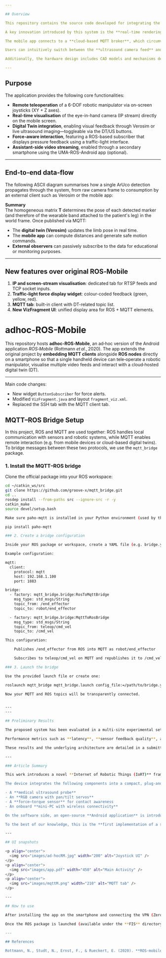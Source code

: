 ```yaml
---

## Overview

This repository contains the source code developed for integrating the **IoRT-in-Hand** architecture, a system designed to enable the remote operation of robotic manipulators through a smartphone that hosts both **ROS nodes** and **MQTT clients**. The application facilitates seamless control while offering comprehensive visual feedback by integrating video streams from multiple sources—including both **IP-based cameras** and **ROS-native image topics**—within a unified mobile interface.

A key innovation introduced by this system is the **real-time rendering of a digital twin (DT) directly on the smartphone screen**, allowing the operator to preview robotic motions in a virtual environment (via Verosim) before executing them in the physical workspace. This enhances situational awareness, safety, and training capabilities.

The mobile app connects to a **cloud-based MQTT broker**, which circumvents common **NAT traversal issues** inherent to ROS 1 and ROS 2, enabling reliable communication across public and private networks.

Users can intuitively switch between the **ultrasound camera feed** and the **digital twin visualisation**. Motion commands are issued using two **virtual joysticks**—one for planar (XY) motion and another for vertical (Z-axis) control—operating the end-effector in velocity mode. Tactile feedback is presented via **force measurements**, displayed as color-coded warnings (green/yellow/red) to inform the operator of the contact pressure exerted on the patient during scanning.

Additionally, the hardware design includes CAD models and mechanisms developed for **REBOA procedures** (Resuscitative Endovascular Balloon Occlusion of the Aorta), incorporating a robotic needle insertion system to enhance its medical capabilities.

---
```


## Purpose

The application provides the following core functionalities:

- **Remote teleoperation** of a 6-DOF robotic manipulator via on-screen joysticks (XY + Z axes).
- **Real-time visualisation** of the eye-in-hand camera (IP stream) directly on the mobile screen.
- **Digital Twin integration**, enabling visual feedback through Verosim or live ultrasound imaging—toggleable via the DT/US buttons.
- **Force-aware interaction**, featuring a ROS-based subscriber that displays pressure feedback using a traffic-light interface.
- **Assistant-side video streaming**, enabled through a secondary smartphone using the UMA-ROS-Android app (optional).

---

## End‑to‑end data‑flow

The following ASCII diagram summarises how a single ArUco detection propagates through the system, from raw camera frame to consumption by an external client such as Verosim or the mobile app:


**Summary**  
The homogeneous matrix **T** determines the pose of each detected marker (and therefore of the wearable band attached to the patient's leg) in the world frame. Once published via MQTT:

* The **digital twin (Verosim)** updates the limb pose in real time.
* The **mobile app** can compute distances and generate safe motion commands.
* **External observers** can passively subscribe to the data for educational or monitoring purposes.

---

## New features over original ROS‑Mobile

1. **IP and screen-stream visualisation**: dedicated tab for RTSP feeds and TCP socket inputs.
2. **Traffic-light force display widget**: colour-coded feedback (green, yellow, red).
3. **MQTT tab**: built-in client with DT-related topic list.
4. **New VizFragment UI**: unified display area for ROS + MQTT elements.


# adhoc-ROS-Mobile

This repository hosts **adhoc-ROS‑Mobile**, an ad‑hoc version of the Android application *ROS‑Mobile* (Rottmann *et al.*, 2020). The app extends the original project by **embedding MQTT clients** alongside **ROS nodes** directly on a smartphone so that a single handheld device can tele‑operate a robotic manipulator, visualise multiple video feeds and interact with a cloud‑hosted digital twin (DT).

---

Main code changes:

* New widget `ButtonSubscriber` for force alerts.  
* Modified `VizFragment.java` and layout `fragment_viz.xml`.  
* Replaced the SSH tab with the MQTT client tab.


## MQTT–ROS Bridge Setup

In this project, ROS and MQTT are used together: ROS handles local communication with sensors and robotic systems, while MQTT enables remote interaction (e.g. from mobile devices or cloud-based digital twins). To bridge messages between these two protocols, we use the `mqtt_bridge` package.

### 1. Install the MQTT–ROS bridge

Clone the official package into your ROS workspace:

```bash
cd ~/catkin_ws/src
git clone https://github.com/groove-x/mqtt_bridge.git
cd ..
rosdep install --from-paths src --ignore-src -r -y
catkin_make
source devel/setup.bash

Make sure paho-mqtt is installed in your Python environment (used by the bridge):

pip install paho-mqtt

### 2. Create a bridge configuration

Inside your ROS package or workspace, create a YAML file (e.g. bridge.yaml) to define the topics to bridge.

Example configuration:

mqtt:
  client:
    protocol: mqtt
    host: 192.168.1.100
    port: 1883

bridge:
  - factory: mqtt_bridge.bridge:RosToMqttBridge
    msg_type: std_msgs/String
    topic_from: /end_effector
    topic_to: robot/end_effector

  - factory: mqtt_bridge.bridge:MqttToRosBridge
    msg_type: std_msgs/String
    topic_from: teleop/cmd_vel
    topic_to: /cmd_vel

This configuration:

    Publishes /end_effector from ROS into MQTT as robot/end_effector

    Subscribes to teleop/cmd_vel on MQTT and republishes it to /cmd_vel in ROS

### 3. Launch the bridge

Use the provided launch file or create one:

roslaunch mqtt_bridge mqtt_bridge.launch config_file:=/path/to/bridge.yaml

Now your MQTT and ROS topics will be transparently connected.


---
---

## Preliminary Results

The proposed system has been evaluated in a multi-site experimental setup, validating its performance for real-world telemedicine applications. The architecture was tested through long-range teleoperation trials—spanning over **2,300 km across Europe**—in which a **6-DOF robotic arm** executed an **ultrasound scanning procedure** controlled remotely via the IoRT-in-Hand interface.

Performance metrics such as **latency**, **sensor feedback quality**, and **user experience** were measured, demonstrating the system’s robustness and applicability in both **emergency scenarios** and **remote diagnostics**. All components of the system—including ROS nodes, MQTT messaging, visualisation pipelines, and joystick control—were exercised under realistic network conditions.

These results and the underlying architecture are detailed in a submitted manuscript currently under review in *Sensors (MDPI), Special Issue: Smart Sensing Technologies for Human-Centered Healthcare*. Further documentation will be made available upon acceptance.

---

### Article Summary

This work introduces a novel **Internet of Robotic Things (IoRT)** framework tailored for **tele-ultrasound applications** in remote, hard-to-access, or hazardous environments. At its core is the **IoRT-in-Hand**—a smart, lightweight end-effector that physically bridges the specialist’s expertise with the robot's execution layer.

The device integrates the following components into a compact, plug-and-play unit:

- A **medical ultrasound probe**
- An **RGB camera with pan/tilt servos**
- A **force–torque sensor** for contact awareness
- An onboard **mini-PC with wireless connectivity**

On the software side, an open-source **Android application** is introduced, enabling intuitive control through the integration of **ROS** and **MQTT** within a single mobile interface.

To the best of our knowledge, this is the **first implementation of a smartphone-rendered Digital Twin for robotic systems**, empowering remote operators—including non-engineers—to interact with and monitor the robot's environment in real time. The system leverages a **hybrid Edge–Cloud architecture**, combining modular hardware, real-time actuation, and cross-platform communication to deliver scalable and accessible robotic telemedicine.

---

## UI snapshots

<p align="center">
  <img src="images/ad-hocRM.jpg" width="200" alt="Joystick UI" />
</p>
<p align="center">
  <img src="images/app.pdf" width="450" alt="Main Activity" />
</p>
<p align="center">
  <img src="images/mqttM.png" width="210" alt="MQTT tab" />
</p>

---

## How to use

After installing the app on the smartphone and connecting the VPN (Zerotier) to both the robot system and the Dew device in the IoRT-in-Hand, all components will be interconnected.

Once the ROS package is launched (available under the **FIS** directory), the smartphone is able to interact with and velocity-control the robot's end-effector.

---

## References

Rottmann, N., Studt, N., Ernst, F., & Rueckert, E. (2020). **ROS‑mobile: An Android application for the Robot Operating System**. *arXiv preprint* arXiv:2011.02781.

